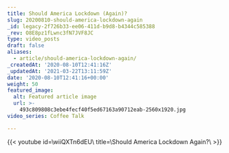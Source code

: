 ```yaml
---
title: Should America Lockdown (Again)?
slug: 20200810-should-america-lockdown-again
_id: legacy-2f726b33-ee06-411d-b9d8-b4344c585388
_rev: O8E8pz1fLwnc3fN7JVF8JC
type: video_posts
draft: false
aliases:
  - article/should-america-lockdown-again/
_createdAt: '2020-08-10T12:41:16Z'
_updatedAt: '2021-03-22T13:11:59Z'
date: '2020-08-10T12:41:16+00:00'
weight: 50
featured_image:
  alt: Featured article image
  url: >-
    493c809808c3ebe4fecf40f5ed67163a90712eab-2560x1920.jpg
video_series: Coffee Talk

---
```

{{< youtube id=\wiiQXTn6dEU\ title=\Should America Lockdown Again?\ >}}